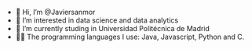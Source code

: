 - 👋 Hi, I’m @Javiersanmor
- 👀 I’m interested in data science and data analytics
- 🌱 I’m currently studing in Universidad Politécnica de Madrid
- 👨‍💻 The programming languages I use: Java, Javascript, Python and C.

<!---
Javiersanmor/Javiersanmor is a ✨ special ✨ repository because its `README.md` (this file) appears on your GitHub profile.
You can click the Preview link to take a look at your changes.
--->
